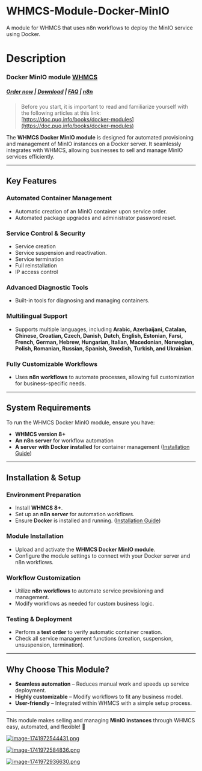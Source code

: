 # WHMCS-Module-Docker-MinIO
A module for WHMCS that uses n8n workflows to deploy the MinIO service using Docker.

# Description

### Docker MinIO module **[WHMCS](https://puqcloud.com/link.php?id=77)** 

#####  [Order now](https://puqcloud.com/whmcs-module-docker-minio.php) | [Download](https://download.puqcloud.com/WHMCS/servers/PUQ_WHMCS-Docker-MinIO/) | [FAQ](https://faq.puqcloud.com/) | [n8n](https://puqcloud.com/link.php?id=117)

>Before you start, it is important to read and familiarize yourself with the following articles at this link:  
[https://doc.puq.info/books/docker-modules](https://doc.puq.info/books/docker-modules)

The **WHMCS Docker MinIO module** is designed for automated provisioning and management of MinIO instances on a Docker server. It seamlessly integrates with WHMCS, allowing businesses to sell and manage MinIO services efficiently.

- - - - - -

## **Key Features**

### **Automated Container Management**

- Automatic creation of an MinIO container upon service order.
- Automated package upgrades and administrator password reset.

### **Service Control &amp; Security**

- Service creation
- Service suspension and reactivation.
- Service termination
- Full reinstallation
- IP access control

### **Advanced Diagnostic Tools**

- Built-in tools for diagnosing and managing containers.

### **Multilingual Support**

- Supports multiple languages, including **Arabic, Azerbaijani, Catalan, Chinese, Croatian, Czech, Danish, Dutch, English, Estonian, Farsi, French, German, Hebrew, Hungarian, Italian, Macedonian, Norwegian, Polish, Romanian, Russian, Spanish, Swedish, Turkish, and Ukrainian**.

### **Fully Customizable Workflows**

- Uses **n8n workflows** to automate processes, allowing full customization for business-specific needs.

- - - - - -

## **System Requirements**

To run the WHMCS Docker MinIO module, ensure you have:  
- **WHMCS version 8+**  
- **An n8n server** for workflow automation  
- **A server with Docker installed** for container management ([Installation Guide](https://doc.puq.info/books/docker-modules/page/installing-docker-for-puqcloud-modules))

- - - - - -

## **Installation &amp; Setup**

### **Environment Preparation**

- Install **WHMCS 8+**.
- Set up an **n8n server** for automation workflows.
- Ensure **Docker** is installed and running. ([Installation Guide](https://doc.puq.info/books/docker-modules/page/installing-docker-for-puqcloud-modules))

### **Module Installation**

- Upload and activate the **WHMCS Docker MinIO module**.
- Configure the module settings to connect with your Docker server and n8n workflows.

### **Workflow Customization**

- Utilize **n8n workflows** to automate service provisioning and management.
- Modify workflows as needed for custom business logic.

### **Testing &amp; Deployment**

- Perform a **test order** to verify automatic container creation.
- Check all service management functions (creation, suspension, unsuspension, termination).

- - - - - -

## **Why Choose This Module?**

- **Seamless automation** – Reduces manual work and speeds up service deployment.  
- **Highly customizable** – Modify workflows to fit any business model.  
- **User-friendly** – Integrated within WHMCS with a simple setup process.

- - - - - -

This module makes selling and managing **MinIO instances** through WHMCS easy, automated, and flexible! 🚀

[![image-1741972544431.png](https://doc.puq.info/uploads/images/gallery/2025-03/scaled-1680-/image-1741972544431.png)](https://doc.puq.info/uploads/images/gallery/2025-03/image-1741972544431.png)

[![image-1741972584836.png](https://doc.puq.info/uploads/images/gallery/2025-03/scaled-1680-/image-1741972584836.png)](https://doc.puq.info/uploads/images/gallery/2025-03/image-1741972584836.png)

[![image-1741972936630.png](https://doc.puq.info/uploads/images/gallery/2025-03/scaled-1680-/image-1741972936630.png)](https://doc.puq.info/uploads/images/gallery/2025-03/image-1741972936630.png)